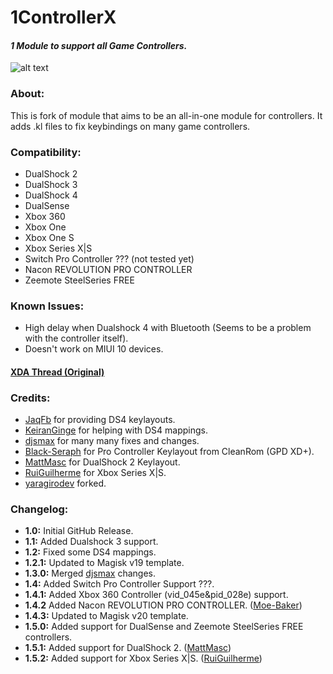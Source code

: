 # 1ControllerX
#### *1 Module to support all Game Controllers.*

![alt text](https://i.imgur.com/CODzG0F.png?4)

### About:
This is fork of module that aims to be an all-in-one module for controllers.
It adds .kl files to fix keybindings on many game controllers.

### Compatibility:
 - DualShock 2
 - DualShock 3
 - DualShock 4
 - DualSense
 - Xbox 360
 - Xbox One
 - Xbox One S
 - Xbox Series X|S
 - Switch Pro Controller ??? (not tested yet)
 - Nacon REVOLUTION PRO CONTROLLER
 - Zeemote SteelSeries FREE
 
 ### Known Issues:
 - High delay when Dualshock 4 with Bluetooth (Seems to be a problem with the controller itself).
 - Doesn't work on MIUI 10 devices.
 
 #### [XDA Thread (Original)](https://forum.xda-developers.com/t/module-1controller-1-module-to-support-all-game-controllers.3865889/)
 
 ### Credits:
 - [JaqFb](https://forum.xda-developers.com/member.php?u=7445450) for providing DS4 keylayouts.
 - [KeiranGinge](https://forum.xda-developers.com/member.php?u=9642932) for helping with DS4 mappings.
 - [djsmax](https://github.com/djsmax) for many many fixes and changes.
 - [Black-Seraph](https://github.com/Black-Seraph) for Pro Controller Keylayout from CleanRom (GPD XD+).
 - [MattMasc](https://github.com/MattMasc) for DualShock 2 Keylayout.
 - [RuiGuilherme](https://github.com/RuiGuilherme) for Xbox Series X|S.
 - [yaragirodev](https://github.com/yaragirodev) forked.
 
 
 ### Changelog:
 - **1.0:** Initial GitHub Release.
 - **1.1:** Added Dualshock 3 support.
 - **1.2:** Fixed some DS4 mappings.
 - **1.2.1:** Updated to Magisk v19 template.
 - **1.3.0:** Merged [djsmax](https://github.com/djsmax) changes.
 - **1.4:** Added Switch Pro Controller Support ???.
 - **1.4.1:** Added Xbox 360 Controller (vid_045e&pid_028e) support.
 - **1.4.2** Added Nacon REVOLUTION PRO CONTROLLER. ([Moe-Baker](https://github.com/Moe-Baker))
 - **1.4.3:** Updated to Magisk v20 template.
 - **1.5.0:** Added support for DualSense and Zeemote SteelSeries FREE controllers.
 - **1.5.1:** Added support for DualShock 2. ([MattMasc](https://github.com/MattMasc))
 - **1.5.2:** Added support for Xbox Series X|S. ([RuiGuilherme](https://github.com/RuiGuilherme))
